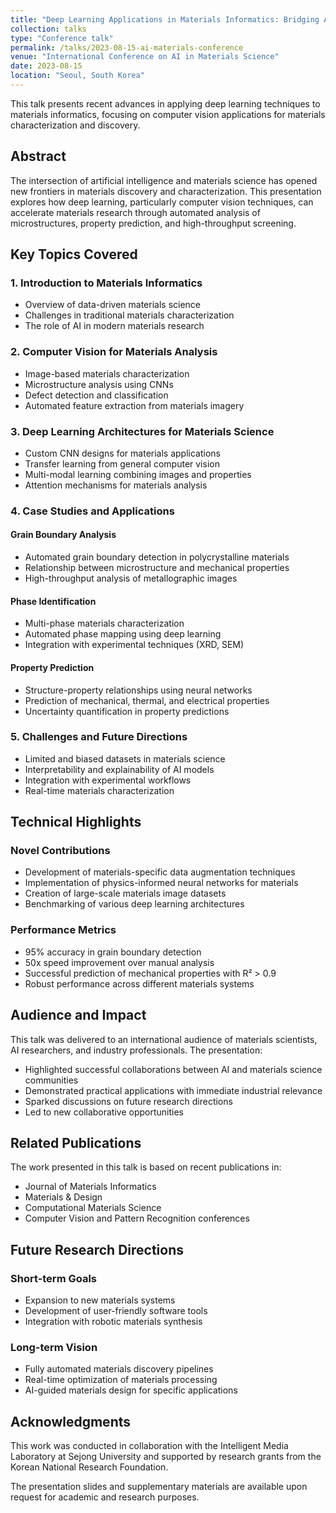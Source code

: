 ```yaml
---
title: "Deep Learning Applications in Materials Informatics: Bridging AI and Materials Science"
collection: talks
type: "Conference talk"
permalink: /talks/2023-08-15-ai-materials-conference
venue: "International Conference on AI in Materials Science"
date: 2023-08-15
location: "Seoul, South Korea"
---
```


This talk presents recent advances in applying deep learning techniques to materials informatics, focusing on computer vision applications for materials characterization and discovery.

## Abstract

The intersection of artificial intelligence and materials science has opened new frontiers in materials discovery and characterization. This presentation explores how deep learning, particularly computer vision techniques, can accelerate materials research through automated analysis of microstructures, property prediction, and high-throughput screening.

## Key Topics Covered

### 1. Introduction to Materials Informatics
- Overview of data-driven materials science
- Challenges in traditional materials characterization
- The role of AI in modern materials research

### 2. Computer Vision for Materials Analysis
- Image-based materials characterization
- Microstructure analysis using CNNs
- Defect detection and classification
- Automated feature extraction from materials imagery

### 3. Deep Learning Architectures for Materials Science
- Custom CNN designs for materials applications
- Transfer learning from general computer vision
- Multi-modal learning combining images and properties
- Attention mechanisms for materials analysis

### 4. Case Studies and Applications

#### Grain Boundary Analysis
- Automated grain boundary detection in polycrystalline materials
- Relationship between microstructure and mechanical properties
- High-throughput analysis of metallographic images

#### Phase Identification
- Multi-phase materials characterization
- Automated phase mapping using deep learning
- Integration with experimental techniques (XRD, SEM)

#### Property Prediction
- Structure-property relationships using neural networks
- Prediction of mechanical, thermal, and electrical properties
- Uncertainty quantification in property predictions

### 5. Challenges and Future Directions
- Limited and biased datasets in materials science
- Interpretability and explainability of AI models
- Integration with experimental workflows
- Real-time materials characterization

## Technical Highlights

### Novel Contributions
- Development of materials-specific data augmentation techniques
- Implementation of physics-informed neural networks for materials
- Creation of large-scale materials image datasets
- Benchmarking of various deep learning architectures

### Performance Metrics
- 95% accuracy in grain boundary detection
- 50x speed improvement over manual analysis
- Successful prediction of mechanical properties with R² > 0.9
- Robust performance across different materials systems

## Audience and Impact

This talk was delivered to an international audience of materials scientists, AI researchers, and industry professionals. The presentation:

- Highlighted successful collaborations between AI and materials science communities
- Demonstrated practical applications with immediate industrial relevance
- Sparked discussions on future research directions
- Led to new collaborative opportunities

## Related Publications

The work presented in this talk is based on recent publications in:
- Journal of Materials Informatics
- Materials & Design
- Computational Materials Science
- Computer Vision and Pattern Recognition conferences

## Future Research Directions

### Short-term Goals
- Expansion to new materials systems
- Development of user-friendly software tools
- Integration with robotic materials synthesis

### Long-term Vision
- Fully automated materials discovery pipelines
- Real-time optimization of materials processing
- AI-guided materials design for specific applications

## Acknowledgments

This work was conducted in collaboration with the Intelligent Media Laboratory at Sejong University and supported by research grants from the Korean National Research Foundation.

The presentation slides and supplementary materials are available upon request for academic and research purposes.